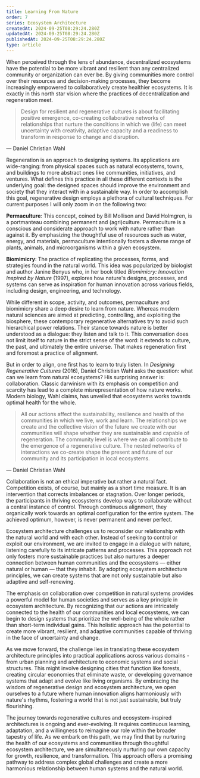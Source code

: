 ```yaml
---
title: Learning From Nature
order: 7
series: Ecosystem Architecture
createdAt: 2024-09-25T08:29:24.280Z
updatedAt: 2024-09-25T08:29:24.280Z
publishedAt: 2024-09-25T08:29:24.280Z
type: article
---
```


When perceived through the lens of abundance, decentralized ecosystems have the potential to be more vibrant and resilient than any centralized community or organization can ever be. By giving communities more control over their resources and decision-making processes, they become increasingly empowered to collaboratively create healthier ecosystems. It is exactly in this north star vision where the practices of decentralization and regeneration meet.

> Design for resilient and regenerative cultures is about facilitating positive emergence, co-creating collaborative networks of relationships that nurture the conditions in which we (life) can meet uncertainty with creativity, adaptive capacity and a readiness to transform in response to change and disruption.

— Daniel Christian Wahl

Regeneration is an approach to designing systems. Its applications are wide-ranging: from physical spaces such as natural ecosystems, towns, and buildings to more abstract ones like communities, initiatives, and ventures. What defines this practice in all these different contexts is the underlying goal: the designed spaces should improve the environment and society that they interact with in a sustainable way. In order to accomplish this goal, regenerative design employs a plethora of cultural techniques. For current purposes I will only zoom in on the following two:

**Permaculture**: This concept, coined by Bill Mollison and David Holmgren, is a portmanteau combining permanent and (agri)culture. Permaculture is a conscious and considerate approach to work with nature rather than against it. By emphasizing the thoughtful use of resources such as water, energy, and materials, permaculture intentionally fosters a diverse range of plants, animals, and microorganisms within a given ecosystem.

**Biomimicry**: The practice of replicating the processes, forms, and strategies found in the natural world. This idea was popularized by biologist and author Janine Benyus who, in her book titled _Biomimicry: Innovation Inspired by Nature_ (1997), explores how nature's designs, processes, and systems can serve as inspiration for human innovation across various fields, including design, engineering, and technology.

While different in scope, activity, and outcomes, permaculture and biomimicry share a deep desire to learn from nature. Whereas modern natural sciences are aimed at predicting, controlling, and exploiting the biosphere, these contemporary regenerative alternatives try to avoid such hierarchical power relations. Their stance towards nature is better understood as a dialogue: they listen and talk to it. This conversation does not limit itself to nature in the strict sense of the word: it extends to culture, the past, and ultimately the entire universe. That makes regeneration first and foremost a practice of alignment.

But in order to align, one first has to learn to truly listen. In _Designing Regenerative Cultures_ (2016), Daniel Christian Wahl asks the question: what can we learn from natural ecosystems? His surprising answer is: collaboration. Classic darwinism with its emphasis on competition and scarcity has lead to a complete misrepresentation of how nature works. Modern biology, Wahl claims, has unveiled that ecosystems works towards optimal health for the whole.

> All our actions affect the sustainability, resilience and health of the communities in which we live, work and learn. The relationships we create and the collective vision of the future we create with our communities will shape whether they are sustainable and capable of regeneration. The community level is where we can all contribute to the emergence of a regenerative culture. The nested networks of interactions we co-create shape the present and future of our community and its participation in local ecosystems.

— Daniel Christian Wahl

Collaboration is not an ethical imperative but rather a natural fact. Competition exists, of course, but mainly as a short time measure. It is an intervention that corrects imbalances or stagnation. Over longer periods, the participants in thriving ecosystems develop ways to collaborate without a central instance of control. Through continuous alignment, they organically work towards an optimal configuration for the entire system. The achieved optimum, however, is never permanent and never perfect.

Ecosystem architecture challenges us to reconsider our relationship with the natural world and with each other. Instead of seeking to control or exploit our environment, we are invited to engage in a dialogue with nature, listening carefully to its intricate patterns and processes. This approach not only fosters more sustainable practices but also nurtures a deeper connection between human communities and the ecosystems — either natural or human — that they inhabit. By adopting ecosystem architecture principles, we can create systems that are not only sustainable but also adaptive and self-renewing.

The emphasis on collaboration over competition in natural systems provides a powerful model for human societies and serves as a key principle in ecosystem architecture. By recognizing that our actions are intricately connected to the health of our communities and local ecosystems, we can begin to design systems that prioritize the well-being of the whole rather than short-term individual gains. This holistic approach has the potential to create more vibrant, resilient, and adaptive communities capable of thriving in the face of uncertainty and change.

As we move forward, the challenge lies in translating these ecosystem architecture principles into practical applications across various domains - from urban planning and architecture to economic systems and social structures. This might involve designing cities that function like forests, creating circular economies that eliminate waste, or developing governance systems that adapt and evolve like living organisms. By embracing the wisdom of regenerative design and ecosystem architecture, we open ourselves to a future where human innovation aligns harmoniously with nature's rhythms, fostering a world that is not just sustainable, but truly flourishing.

The journey towards regenerative cultures and ecosystem-inspired architectures is ongoing and ever-evolving. It requires continuous learning, adaptation, and a willingness to reimagine our role within the broader tapestry of life. As we embark on this path, we may find that by nurturing the health of our ecosystems and communities through thoughtful ecosystem architecture, we are simultaneously nurturing our own capacity for growth, resilience, and transformation. This approach offers a promising pathway to address complex global challenges and create a more harmonious relationship between human systems and the natural world.
